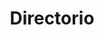 ---
layout: page
title: Directorio
#background_style: bg-info
#background_image: url('/assets/img/backgrounds/image-from-rawpixel-id-1199650-jpeg.jpg')
# Add a link to the the top menu
background_image_: /assets/img/backgrounds/image-from-rawpixel-id-1199650-jpeg.jpg

menus:
  header:
    title: Links
    weight: 2

user:  Dr. Víctor Hugo De la Luz Rodríguez 
image: assets/img/members/person3.jpg
summary: >+
    El Dr. Víctor De la Luz se tituló como Licenciado en Ciencias de la Computación en el Departamento de Matemáticas de la Facultad de Ciencias de la Universidad Nacional Autónoma de México (UNAM), cursó sus estudios de maestría en el Instituto Nacional de Astrofísica, Óptica y Electrónica (INAOE) en la especialidad de Astrofísica y obtuvo su Doctorado en Ciencias en el Posgrado de Ciencias de la Tierra en la UNAM. 

id_: Victor1


sections:
- type: member-inf.html
  section_id: memberVictor
  user: Dr. Víctor Hugo De la Luz Rodríguez 
  image: /assets/img/members/person3.jpg
  summary: >+
    El Dr. Víctor De la Luz se tituló como Licenciado en Ciencias de la Computación en el Departamento de Matemáticas de la Facultad de Ciencias de la Universidad Nacional Autónoma de México (UNAM), cursó sus estudios de maestría en el Instituto Nacional de Astrofísica, Óptica y Electrónica (INAOE) en la especialidad de Astrofísica y obtuvo su Doctorado en Ciencias en el Posgrado de Ciencias de la Tierra en la UNAM. Realizó tres post-doctorados en el Grupo de Atmósferas Planetarias y Estelares (GrAPEs) del INAOE. Posteriormente fue contratado como Astrónomo de Soporte en el Gran Telescopio Milimétrico (GTM), el proyecto científico más importante de México. En 2014 fue invitado a trabajar en el Departamento de Física de la Universidad Autónoma Metropolitana (UAM). Ese mismo año fue seleccionado en el programa de Cátedras CONACyT en el Proyecto del Servicio de Clima Espacial (SCiESMEX) donde fue reconocido como uno de los mejores integrantes del programa del país. Finalmente, en el 2019 se integró a la planta académica de la LTICs en la ENES Unidad Morelia.
    <br>
    El Dr. De la Luz es autor de 29 artículos científicos, su trabajo ha sido galardonado con el premio del Outstanding Paper Award de la American Geophysical Union por el desarrollo de Pakal, un modelo para resolver la ecuación de transferencia radiativa. El doctor es miembro del Sistema Nacional de Investigadores (SNI) nivel I, colaborador con el Laboratorio Nacional de Clima Espacial (LANCE), el Centro de Supercómputo de Clima Espacial (CESCOM) y el Sistema de Alerta Temprana de Clima Espacial (SATCE). El Dr. Víctor es creador del Repositorio Institucional de Clima Espacial (RICE) y, actualmente, su trabajo se centra en la modelación numérica de fenómenos físicos relacionados con las Ciencias Espaciales, utilizando técnicas de procesamiento paralelo y distribuido.
    <br>
    <strong>Líneas de investigación:</strong> Ciencias Espaciales, Supercómputo y Modelación Numérica.
  mail: vdelaluz@enesmorelia.unam.mx
  phone: (443) 6893500 ext. 80680 
  #location:  Edificio I. Cubículo 403

- type: timeline.html
  section_id: timelineVictor
  title: Trayectoria
  background_style: bg-dark text-primary
  last_image: /assets/img/timeline-end.png
  actions:
    - image: /assets/img/portfolio/thumbnails/1.jpg
      title: >+
        2017-2018
        **Humble Beginnings**
      text: >-
        We begun with small group of people willing to work hard and make our
        teaching skills worth , in front of all others!
    - image: /assets/img/portfolio/thumbnails/2.jpg
      title: >+
        November 2019
        An Coaching started
      text: >-
        We started to gather like minded people and started our stategies
        and future plans to them. As a result , interested people joined us!

- type: paragraph.html
  section_id: VictorPublicaciones
  title: Publicaciones
  #background_style: bg-info
  #text_style: text-left text-white
  #actions:
  #  - title: Markdown is fun!
  #    class: btn-info
  #    url: '#'
  text: >+    
    ### Publicaciones recientes:
      * White, Jacob Aaron; Tapia-Vázquez, F.; Hughes, A. G.; Moór, A.; Matthews, B.; Wilner, D.; Aufdenberg, J.; Hughes, A. M.; De la Luz, V.; Boley, A. C. “The MESAS Project: ALMA Observations of the F-type Stars γ Lep, γ Vir A, and γ Vir B”.  The Astrophysical Journal, Volume 894, Issue 1, id.76 (2020). https://ui.adsabs.harvard.edu/link_gateway/2020ApJ…894…76W/doi:10.3847/1538-4357/ab8467
      * Rosa Oliveira, Rosemeire Aparecida; da Silva Oliveira, Marcos William; Ojeda-González, Arian; De La Luz, Victor, “New Metric for Minimum Variance Analysis Validation in the Study of Interplanetary Magnetic Clouds“.Solar Physics, Volume 295, Issue 3, article id.45 (2020). https://ui.adsabs.harvard.edu/link_gateway/2020SoPh..295…45R/doi:10.1007/s11207-020-01610-6
      * Tapia-Vazquez and V. De la Luz, Non-Linear Convergence of Solar-like Stars Chromospheres using Millimeter, Sub-millimeter, and Infrared Observations, The Astrophysical Journal Supplement Series, Volume 246, Issue 1, article id. 5, 8 pp. (2020). https://ui.adsabs.harvard.edu/link_gateway/2020ApJS..246….5T/doi:10.3847/1538-4365/ab5f0a
      * M.A. Sergeeva, J.A. Gonzalez-Esparza, D.V. Blagoveshchensky, O.A. Maltseva, A.G. Chernov, P. Corona-Romero, V. De la Luz, J.C. Mejia-Ambriz, L.X. Gonzalez, E. Romero-Hernandez, M. Rodriguez-Martinez, E. Aguilar-Rodriguez, E. Andrade, P. Villanueva, V.J. Gatica-Acevedo, First observations of oblique ionospheric sounding chirp signal in Mexico, Results in Physics, Volume 12, 2019, Pages 1002-1003, ISSN 2211-3797, https://doi.org/10.1016/j.rinp.2018.12.077.
      * Romero-Hernandez, E.,Denardini, C. M., Takahashi, H.,Gonzalez-Esparza, J. A.,Nogueira, P. A. B., de Pádua, M. B.,et al. (2018). Daytime ionosphericTEC weather study over LatinAmerica.Journal of GeophysicalResearch: Space Physics,123, 10,345–10,357. https://doi.org/10.1029/2018JA025943
      * Gonzalez‐Esparza,J. A., Sergeeva,M. A., Corona‐Romero,P., Mejia‐Ambriz,J. C., Gonzalez,L. X., De la Luz, V., et al (2018). Space Weather Events, Hurricanes, and Earthquakes in Mexico in September 2017. Space Weather, 16. https://doi.org/10.1029/2018SW001995
      * Tsiftsi, T., and V. De la Luz. (2018), Extreme Value Analysis of Solar Flare Events, Space Weather, 16. https://doi.org/10.1029/2018SW001958
      * De la Luz, V., Gonzalez-Esparza, J. A., Sergeeva, M. A., Corona-Romero, P., González, L. X., Mejia-Ambriz, J. C., Valdés-Galicia, J. F., Aguilar-Rodriguez, E., Rodriguez-Martinez, M., Romero-Hernandez, E., Andrade, E., Villanueva, P., Huipe-Domratcheva, E., Cifuentes, G., Hernandez, E., and Monstein, C.: First joint observations of space weather events over Mexico, Ann. Geophys., 36, 1347-1360, https://doi.org/10.5194/angeo-36-1347-2018, 2018.
      * De la Luz, V., Balanzario, E.P. & Tsiftsi, T. Estimating the Maximum Intensities of Soft X-Ray Flares Using Extreme Value Theory. Sol Phys (2018) 293: 119. https://doi.org/10.1007/s11207-018-1342-1
      * M.A. Sergeeva, O.A. Maltseva, J.-A. Gonzalez-Esparza, J.C. Mejia-Ambriz, V. De la Luz, P. Corona-Romero, L.X. Gonzalez, V.J. Gatica-Acevedo, E. Romero-Hernandez, M. Rodriguez-Martinez, E. Aguilar-Rodriguez. TEC behavior over the Mexican region, ANGEO, 61,1. https://doi.org/10.4401/ag-7465 .
    
    ### Proyectos en curso y finalizados:
      * 2020-2021, PAPIIT Desarrollo de Software en Grupo para el Cálculo de Modelos de Atmósferas Estelares.
      * 2017-2020, Conacyt, Investigación Científica Básica 2015 modalidad Joven Investigador. Proyecto 0254497: Influencia del Campo Magnético en la Emisión Solar a Longitudes de Onda Milimétrica, Sub-milimétrica e Infrarroja. Responsable Técnico. En curso.
        
---